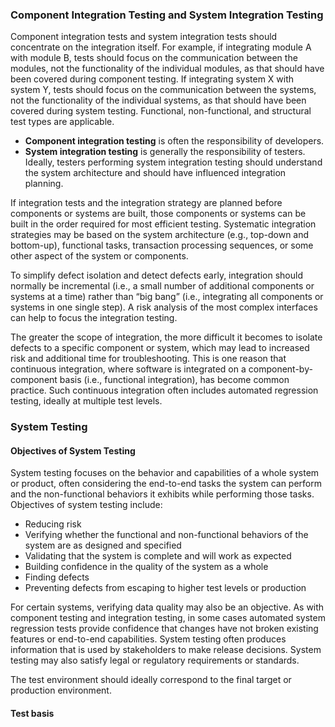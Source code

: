 ### Component Integration Testing and System Integration Testing

Component integration tests and system integration tests should concentrate on the integration itself. For example, if integrating module A with module B, tests should focus on the communication between the modules, not the functionality of the individual modules, as that should have been covered during component testing. If integrating system X with system Y, tests should focus on the communication between the systems, not the functionality of the individual systems, as that should have been covered during system testing. Functional, non-functional, and structural test types are applicable.

- **Component integration testing** is often the responsibility of developers.
- **System integration testing** is generally the responsibility of testers. Ideally, testers performing system integration testing should understand the system architecture and should have influenced integration planning.

If integration tests and the integration strategy are planned before components or systems are built, those components or systems can be built in the order required for most efficient testing. Systematic integration strategies may be based on the system architecture (e.g., top-down and bottom-up), functional tasks, transaction processing sequences, or some other aspect of the system or components.

To simplify defect isolation and detect defects early, integration should normally be incremental (i.e., a small number of additional components or systems at a time) rather than “big bang” (i.e., integrating all components or systems in one single step). A risk analysis of the most complex interfaces can help to focus the integration testing.

The greater the scope of integration, the more difficult it becomes to isolate defects to a specific component or system, which may lead to increased risk and additional time for troubleshooting. This is one reason that continuous integration, where software is integrated on a component-by-component basis (i.e., functional integration), has become common practice. Such continuous integration often includes automated regression testing, ideally at multiple test levels.

### System Testing

#### Objectives of System Testing

System testing focuses on the behavior and capabilities of a whole system or product, often considering the end-to-end tasks the system can perform and the non-functional behaviors it exhibits while performing those tasks. Objectives of system testing include:

- Reducing risk
- Verifying whether the functional and non-functional behaviors of the system are as designed and specified
- Validating that the system is complete and will work as expected
- Building confidence in the quality of the system as a whole
- Finding defects
- Preventing defects from escaping to higher test levels or production

For certain systems, verifying data quality may also be an objective. As with component testing and integration testing, in some cases automated system regression tests provide confidence that changes have not broken existing features or end-to-end capabilities. System testing often produces information that is used by stakeholders to make release decisions. System testing may also satisfy legal or regulatory requirements or standards.

The test environment should ideally correspond to the final target or production environment.
#### Test basis